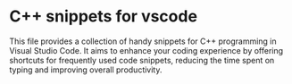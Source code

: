 
# C++ snippets for vscode

This file provides a collection of handy snippets for C++ programming in Visual Studio Code. It aims to enhance your coding experience by offering shortcuts for frequently used code snippets, reducing the time spent on typing and improving overall productivity.

